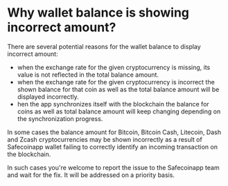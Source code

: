 # Why wallet balance is showing incorrect amount?

There are several potential reasons for the wallet balance to display incorrect amount:
- when the exchange rate for the given cryptocurrency is missing, its value is not reflected in the total balance amount.
- when the exchange rate for the given cryptocurrency is incorrect the shown balance for that coin as well as the total balance amount will be displayed incorrectly.
- hen the app synchronizes itself with the blockchain the balance for coins as well as total balance amount will keep changing depending on the synchronization progress.

In some cases the balance amount for Bitcoin, Bitcoin Cash, Litecoin, Dash and Zcash cryptocurrencies may be shown incorrectly as a result of Safecoinapp wallet failing to correctly identify an incoming transaction on the blockchain.

In such cases you're welcome to report the issue to the Safecoinapp team and wait for the fix. It will be addressed on a priority basis.
